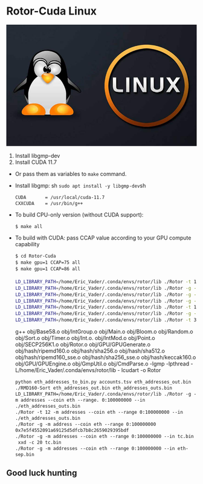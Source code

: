 # Rotor-Cuda Linux
![alt text](Linux.jpg "Rotor-Cuda")

1. Install libgmp-dev
2. Install CUDA 11.7
 
 - Or pass them as variables to `make` command.
 - Install libgmp: sh ```sudo apt install -y libgmp-dev```sh


    ```make
    CUDA       = /usr/local/cuda-11.7
    CXXCUDA    = /usr/bin/g++
    ```
 - To build CPU-only version (without CUDA support):
    ```sh
    $ make all
    ```
 - To build with CUDA: pass CCAP value according to your GPU compute capability
    ```sh
    $ cd Rotor-Cuda
    $ make gpu=1 CCAP=75 all
    $ make gpu=1 CCAP=86 all
    
    LD_LIBRARY_PATH=/home/Eric_Vader/.conda/envs/rotor/lib ./Rotor -t 1 -m address --coin eth -r 1.   0xfda5c442e76a95f96c09782f1a15d3b58e32404f
    LD_LIBRARY_PATH=/home/Eric_Vader/.conda/envs/rotor/lib ./Rotor -g --gpui 0 --gpux 256,256 -m address -- coin eth -r 250 0xfda5c442e76a95f96c09782f1a15d3b58e32404f
    LD_LIBRARY_PATH=/home/Eric_Vader/.conda/envs/rotor/lib ./Rotor -g -m address --coin eth -r 250 0xfda5c442e76a95f96c09782f1a15d3b58e32404f
    LD_LIBRARY_PATH=/home/Eric_Vader/.conda/envs/rotor/lib ./Rotor -g -m address --coin eth --range 800000000:fffffffff 0x1ffbb8f1dfc7e2308c39637e3f4b63c2362ddc6c
    LD_LIBRARY_PATH=/home/Eric_Vader/.conda/envs/rotor/lib ./Rotor -t 12 -m address --coin eth --range AAAAAAAAA:AAfffffff 0x1ffbb8f1dfc7e2308c39637e3f4b63c2362ddc6c
    LD_LIBRARY_PATH=/home/Eric_Vader/.conda/envs/rotor/lib ./Rotor -g --gpui 0 --gpux 32,32 -m address --coin eth --range AAAAAAAAA:AAfffffff 0x1ffbb8f1dfc7e2308c39637e3f4b63c2362ddc6c
    LD_LIBRARY_PATH=/home/Eric_Vader/.conda/envs/rotor/lib ./Rotor -t 32 -m address --coin eth --range 0:10000  0x8928729d215e3c145fd4577407e2D53da4353aD1
   ```

    g++ obj/Base58.o obj/IntGroup.o obj/Main.o obj/Bloom.o obj/Random.o obj/Sort.o obj/Timer.o obj/Int.o.    obj/IntMod.o obj/Point.o obj/SECP256K1.o obj/Rotor.o obj/GPU/GPUGenerate.o obj/hash/ripemd160.o  obj/hash/sha256.o obj/hash/sha512.o obj/hash/ripemd160_sse.o obj/hash/sha256_sse.o obj/hash/keccak160.o  obj/GPU/GPUEngine.o obj/GmpUtil.o obj/CmdParse.o -lgmp -lpthread -L/home/Eric_Vader/.conda/envs/rotor/lib - lcudart -o Rotor


   ```
   python eth_addresses_to_bin.py accounts.tsv eth_addresses_out.bin
   ./RMD160-Sort eth_addresses_out.bin eth_addresses_outs.bin
   LD_LIBRARY_PATH=/home/Eric_Vader/.conda/envs/rotor/lib ./Rotor -g -m addresses --coin eth --range. 0:100000000 --in ./eth_addresses_outs.bin
   ./Rotor -t 12 -m addresses --coin eth --range 0:100000000 --in ./eth_addresses_outs.bin
   ./Rotor -g -m address --coin eth --range 0:100000000 0x7e5f4552091a69125d5dfcb7b8c2659029395bdf
   ./Rotor -g -m addresses --coin eth --range 0:100000000 --in tc.bin 
    xxd -c 20 tc.bin
   ./Rotor -g -m addresses --coin eth --range 0:100000000 --in eth-sep.bin

## Good luck hunting 
